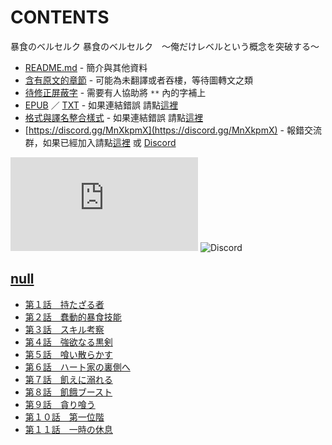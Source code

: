 # CONTENTS

暴食のベルセルク
暴食のベルセルク　～俺だけレベルという概念を突破する～


- [README.md](README.md) - 簡介與其他資料
- [含有原文的章節](ja.md) - 可能為未翻譯或者吞樓，等待圖轉文之類
- [待修正屏蔽字](%E5%BE%85%E4%BF%AE%E6%AD%A3%E5%B1%8F%E8%94%BD%E5%AD%97.md) - 需要有人協助將 `**` 內的字補上
- [EPUB](https://gitlab.com/demonovel/epub-txt/blob/master/user_out/%E6%9A%B4%E9%A3%9F%E3%81%AE%E3%83%99%E3%83%AB%E3%82%BB%E3%83%AB%E3%82%AF.epub) ／ [TXT](https://gitlab.com/demonovel/epub-txt/blob/master/user_out/out/%E6%9A%B4%E9%A3%9F%E3%81%AE%E3%83%99%E3%83%AB%E3%82%BB%E3%83%AB%E3%82%AF.out.txt) - 如果連結錯誤 請點[這裡](https://gitlab.com/demonovel/epub-txt/tree/master)
- [格式與譯名整合樣式](https://github.com/bluelovers/node-novel/blob/master/lib/locales/%E6%9A%B4%E9%A3%9F%E3%81%AE%E3%83%99%E3%83%AB%E3%82%BB%E3%83%AB%E3%82%AF.ts) - 如果連結錯誤 請點[這裡](https://github.com/bluelovers/node-novel/tree/master/lib/locales)
- [https://discord.gg/MnXkpmX](https://discord.gg/MnXkpmX) - 報錯交流群，如果已經加入請點[這裡](https://discordapp.com/channels/467794087769014273/467794088285175809) 或 [Discord](https://discordapp.com/channels/@me)


![導航目錄](https://chart.apis.google.com/chart?cht=qr&chs=150x150&chl=https://gitee.com/bluelovers/novel/blob/master/user_out/暴食のベルセルク/導航目錄.md)  ![Discord](https://chart.apis.google.com/chart?cht=qr&chs=150x150&chl=https://discord.gg/MnXkpmX)




## [null](00000_null)

- [第１話　持たざる者](00000_null/00010_%E7%AC%AC%EF%BC%91%E8%A9%B1%E3%80%80%E6%8C%81%E3%81%9F%E3%81%96%E3%82%8B%E8%80%85.txt)
- [第２話　蠢動的暴食技能](00000_null/00020_%E7%AC%AC%EF%BC%92%E8%A9%B1%E3%80%80%E8%A0%A2%E5%8B%95%E7%9A%84%E6%9A%B4%E9%A3%9F%E6%8A%80%E8%83%BD.txt)
- [第３話　スキル考察](00000_null/00030_%E7%AC%AC%EF%BC%93%E8%A9%B1%E3%80%80%E3%82%B9%E3%82%AD%E3%83%AB%E8%80%83%E5%AF%9F.txt)
- [第４話　強欲なる黒剣](00000_null/00040_%E7%AC%AC%EF%BC%94%E8%A9%B1%E3%80%80%E5%BC%B7%E6%AC%B2%E3%81%AA%E3%82%8B%E9%BB%92%E5%89%A3.txt)
- [第５話　喰い散らかす](00000_null/00050_%E7%AC%AC%EF%BC%95%E8%A9%B1%E3%80%80%E5%96%B0%E3%81%84%E6%95%A3%E3%82%89%E3%81%8B%E3%81%99.txt)
- [第６話　ハート家の裏側へ](00000_null/00060_%E7%AC%AC%EF%BC%96%E8%A9%B1%E3%80%80%E3%83%8F%E3%83%BC%E3%83%88%E5%AE%B6%E3%81%AE%E8%A3%8F%E5%81%B4%E3%81%B8.txt)
- [第７話　飢えに溺れる](00000_null/00070_%E7%AC%AC%EF%BC%97%E8%A9%B1%E3%80%80%E9%A3%A2%E3%81%88%E3%81%AB%E6%BA%BA%E3%82%8C%E3%82%8B.txt)
- [第８話　飢餓ブースト](00000_null/00080_%E7%AC%AC%EF%BC%98%E8%A9%B1%E3%80%80%E9%A3%A2%E9%A4%93%E3%83%96%E3%83%BC%E3%82%B9%E3%83%88.txt)
- [第９話　貪り喰う](00000_null/00090_%E7%AC%AC%EF%BC%99%E8%A9%B1%E3%80%80%E8%B2%AA%E3%82%8A%E5%96%B0%E3%81%86.txt)
- [第１０話　第一位階](00000_null/00100_%E7%AC%AC%EF%BC%91%EF%BC%90%E8%A9%B1%E3%80%80%E7%AC%AC%E4%B8%80%E4%BD%8D%E9%9A%8E.txt)
- [第１１話　一時の休息](00000_null/00110_%E7%AC%AC%EF%BC%91%EF%BC%91%E8%A9%B1%E3%80%80%E4%B8%80%E6%99%82%E3%81%AE%E4%BC%91%E6%81%AF.txt)

